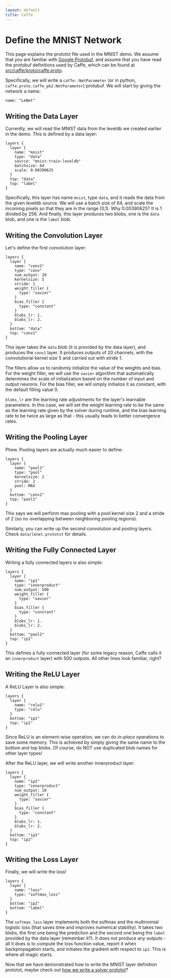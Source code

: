 ```yaml
---
layout: default
title: Caffe
---
```


Define the MNIST Network
=========================

This page explains the prototxt file used in the MNIST demo. We assume that you are familiar with [Google Protobuf](https://developers.google.com/protocol-buffers/docs/overview), and assume that you have read the protobuf definitions used by Caffe, which can be found at [src/caffe/proto/caffe.proto](https://github.com/Yangqing/caffe/blob/master/src/caffe/proto/caffe.proto).

Specifically, we will write a `caffe::NetParameter` (or in python, `caffe.proto.caffe_pb2.NetParameter`) protubuf. We will start by giving the network a name:

    name: "LeNet"

Writing the Data Layer
----------------------
Currently, we will read the MNIST data from the leveldb we created earlier in the demo. This is defined by a data layer:

    layers {
      layer {
        name: "mnist"
        type: "data"
        source: "mnist-train-leveldb"
        batchsize: 64
        scale: 0.00390625
      }
      top: "data"
      top: "label"
    }

Specifically, this layer has name `mnist`, type `data`, and it reads the data from the given leveldb source. We will use a batch size of 64, and scale the incoming pixels so that they are in the range \[0,1\). Why 0.00390625? It is 1 divided by 256. And finally, this layer produces two blobs, one is the `data` blob, and one is the `label` blob.

Writing the Convolution Layer
--------------------------------------------
Let's define the first convolution layer:

    layers {
      layer {
        name: "conv1"
        type: "conv"
        num_output: 20
        kernelsize: 5
        stride: 1
        weight_filler {
          type: "xavier"
        }
        bias_filler {
          type: "constant"
        }
        blobs_lr: 1.
        blobs_lr: 2.
      }
      bottom: "data"
      top: "conv1"
    }

This layer takes the `data` blob (it is provided by the data layer), and produces the `conv1` layer. It produces outputs of 20 channels, with the convolutional kernel size 5 and carried out with stride 1.

The fillers allow us to randomly initialize the value of the weights and bias. For the weight filler, we will use the `xavier` algorithm that automatically determines the scale of initialization based on the number of input and output neurons. For the bias filler, we will simply initialize it as constant, with the default filling value 0.

`blobs_lr` are the learning rate adjustments for the layer's learnable parameters. In this case, we will set the weight learning rate to be the same as the learning rate given by the solver during runtime, and the bias learning rate to be twice as large as that - this usually leads to better convergence rates.

Writing the Pooling Layer
-------------------------
Phew. Pooling layers are actually much easier to define:

    layers {
      layer {
        name: "pool1"
        type: "pool"
        kernelsize: 2
        stride: 2
        pool: MAX
      }
      bottom: "conv1"
      top: "pool1"
    }

This says we will perform max pooling with a pool kernel size 2 and a stride of 2 (so no overlapping between neighboring pooling regions).

Similarly, you can write up the second convolution and pooling layers. Check `data/lenet.prototxt` for details.

Writing the Fully Connected Layer
----------------------------------
Writing a fully connected layers is also simple:

    layers {
      layer {
        name: "ip1"
        type: "innerproduct"
        num_output: 500
        weight_filler {
          type: "xavier"
        }
        bias_filler {
          type: "constant"
        }
        blobs_lr: 1.
        blobs_lr: 2.
      }
      bottom: "pool2"
      top: "ip1"
    }

This defines a fully connected layer (for some legacy reason, Caffe calls it an `innerproduct` layer) with 500 outputs. All other lines look familiar, right?

Writing the ReLU Layer
----------------------
A ReLU Layer is also simple:

    layers {
      layer {
        name: "relu1"
        type: "relu"
      }
      bottom: "ip1"
      top: "ip1"
    }

Since ReLU is an element-wise operation, we can do *in-place* operations to save some memory. This is achieved by simply giving the same name to the bottom and top blobs. Of course, do NOT use duplicated blob names for other layer types!

After the ReLU layer, we will write another innerproduct layer:

    layers {
      layer {
        name: "ip2"
        type: "innerproduct"
        num_output: 10
        weight_filler {
          type: "xavier"
        }
        bias_filler {
          type: "constant"
        }
        blobs_lr: 1.
        blobs_lr: 2.
      }
      bottom: "ip1"
      top: "ip2"
    }

Writing the Loss Layer
-------------------------
Finally, we will write the loss!

    layers {
      layer {
        name: "loss"
        type: "softmax_loss"
      }
      bottom: "ip2"
      bottom: "label"
    }

The `softmax_loss` layer implements both the softmax and the multinomial logistic loss (that saves time and improves numerical stability). It takes two blobs, the first one being the prediction and the second one being the `label` provided by the data layer (remember it?). It does not produce any outputs - all it does is to compute the loss function value, report it when backpropagation starts, and initiates the gradient with respect to `ip2`. This is where all magic starts.

Now that we have demonstrated how to write the MNIST layer definition prototxt, maybe check out [how we write a solver prototxt](mnist_solver_prototxt.html)?
